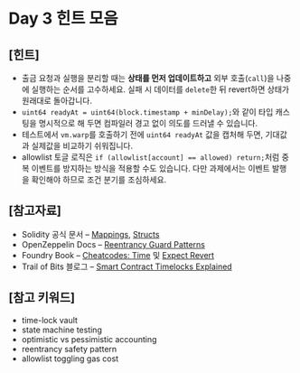 # Day 3 힌트 모음

## [힌트]
- 출금 요청과 실행을 분리할 때는 **상태를 먼저 업데이트하고** 외부 호출(`call`)을 나중에 실행하는 순서를 고수하세요. 실패 시 데이터를 `delete`한 뒤 revert하면 상태가 원래대로 돌아갑니다.
- `uint64 readyAt = uint64(block.timestamp + minDelay);`와 같이 타입 캐스팅을 명시적으로 해 두면 컴파일러 경고 없이 의도를 드러낼 수 있습니다.
- 테스트에서 `vm.warp`를 호출하기 전에 `uint64 readyAt` 값을 캡처해 두면, 기대값과 실제값을 비교하기 쉬워집니다.
- allowlist 토글 로직은 `if (allowlist[account] == allowed) return;`처럼 중복 이벤트를 방지하는 방식을 적용할 수도 있습니다. 다만 과제에서는 이벤트 발행을 확인해야 하므로 조건 분기를 조심하세요.

## [참고자료]
- Solidity 공식 문서 – [Mappings](https://docs.soliditylang.org/en/latest/types.html#mappings), [Structs](https://docs.soliditylang.org/en/latest/types.html#structs)
- OpenZeppelin Docs – [Reentrancy Guard Patterns](https://docs.openzeppelin.com/contracts/4.x/api/security#ReentrancyGuard)
- Foundry Book – [Cheatcodes: Time](https://book.getfoundry.sh/cheatcodes/time) 및 [Expect Revert](https://book.getfoundry.sh/cheatcodes/expect-revert)
- Trail of Bits 블로그 – [Smart Contract Timelocks Explained](https://blog.trailofbits.com/2020/06/08/timelock-smart-contracts/)

## [참고 키워드]
- time-lock vault
- state machine testing
- optimistic vs pessimistic accounting
- reentrancy safety pattern
- allowlist toggling gas cost
